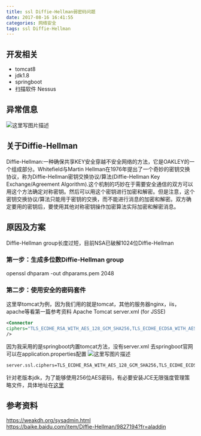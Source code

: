 ```yaml
---
title: ssl Diffie-Hellman弱密码问题
date: 2017-08-16 16:41:55
categories: 网络安全
tags: ssl Diffie-Hellman
---
```

## 开发相关
- tomcat8
- jdk1.8
- springboot
- 扫描软件  Nessus  
## 异常信息
  ![这里写图片描述](http://images.royliu.me/ssl-diffie-hellman/1.jpg)
## 关于Diffie-Hellman
Diffie-Hellman:一种确保共享KEY安全穿越不安全网络的方法，它是OAKLEY的一个组成部分。Whitefield与Martin Hellman在1976年提出了一个奇妙的密钥交换协议，称为Diffie-Hellman密钥交换协议/算法(Diffie-Hellman Key Exchange/Agreement Algorithm).这个机制的巧妙在于需要安全通信的双方可以用这个方法确定对称密钥。然后可以用这个密钥进行加密和解密。但是注意，这个密钥交换协议/算法只能用于密钥的交换，而不能进行消息的加密和解密。双方确定要用的密钥后，要使用其他对称密钥操作加密算法实际加密和解密消息。
<!--more-->
## 原因及方案
Diffie-Hellman group长度过短，目前NSA已破解1024位Diffie-Hellman 
### 第一步：生成多位数Diffie-Hellman group
openssl dhparam -out dhparams.pem 2048
### 第二步：使用安全的密码套件 
这里举tomcat为例，因为我们用的就是tomcat，其他的服务器nginx，iis，apache等看第一篇参考资料
Apache Tomcat
server.xml (for JSSE) 
``` xml
<Connector
ciphers="TLS_ECDHE_RSA_WITH_AES_128_GCM_SHA256,TLS_ECDHE_ECDSA_WITH_AES_128_GCM_SHA256,TLS_ECDHE_RSA_WITH_AES_256_GCM_SHA384,TLS_ECDHE_ECDSA_WITH_AES_256_GCM_SHA384,TLS_DHE_RSA_WITH_AES_128_GCM_SHA256,TLS_DHE_DSS_WITH_AES_128_GCM_SHA256,TLS_ECDHE_RSA_WITH_AES_128_SHA256,TLS_ECDHE_ECDSA_WITH_AES_128_SHA256,TLS_ECDHE_RSA_WITH_AES_128_SHA,TLS_ECDHE_ECDSA_WITH_AES_128_SHA,TLS_ECDHE_RSA_WITH_AES_256_SHA384,TLS_ECDHE_ECDSA_WITH_AES_256_SHA384,TLS_ECDHE_RSA_WITH_AES_256_SHA,TLS_ECDHE_ECDSA_WITH_AES_256_SHA,TLS_DHE_RSA_WITH_AES_128_SHA256,TLS_DHE_RSA_WITH_AES_128_SHA,TLS_DHE_DSS_WITH_AES_128_SHA256,TLS_DHE_RSA_WITH_AES_256_SHA256,TLS_DHE_DSS_WITH_AES_256_SHA,TLS_DHE_RSA_WITH_AES_256_SHA"
/>
```
因为我采用的是springboot内置tomcat方法，没有server.xml 去springboot官网 可以在application.properties配置
![这里写图片描述](http://images.royliu.me/ssl-diffie-hellman/2.jpg)
``` xml
server.ssl.ciphers=TLS_ECDHE_RSA_WITH_AES_128_GCM_SHA256,TLS_ECDHE_ECDSA_WITH_AES_128_GCM_SHA256,TLS_ECDHE_RSA_WITH_AES_256_GCM_SHA384,TLS_ECDHE_ECDSA_WITH_AES_256_GCM_SHA384,TLS_DHE_RSA_WITH_AES_128_GCM_SHA256,TLS_DHE_DSS_WITH_AES_128_GCM_SHA256,TLS_ECDHE_RSA_WITH_AES_128_SHA256,TLS_ECDHE_ECDSA_WITH_AES_128_SHA256,TLS_ECDHE_RSA_WITH_AES_128_SHA,TLS_ECDHE_ECDSA_WITH_AES_128_SHA,TLS_ECDHE_RSA_WITH_AES_256_SHA384,TLS_ECDHE_ECDSA_WITH_AES_256_SHA384,TLS_ECDHE_RSA_WITH_AES_256_SHA,TLS_ECDHE_ECDSA_WITH_AES_256_SHA,TLS_DHE_RSA_WITH_AES_128_SHA256,TLS_DHE_RSA_WITH_AES_128_SHA,TLS_DHE_DSS_WITH_AES_128_SHA256,TLS_DHE_RSA_WITH_AES_256_SHA256,TLS_DHE_DSS_WITH_AES_256_SHA,TLS_DHE_RSA_WITH_AES_256_SHA
```

针对老版本jdk，为了能够使用256位AES密码，有必要安装JCE无限强度管理策略文件，具体地址在[这里](http://www.oracle.com/technetwork/java/javase/downloads/index.html)
## 参考资料
https://weakdh.org/sysadmin.html  
https://baike.baidu.com/item/Diffie-Hellman/9827194?fr=aladdin

